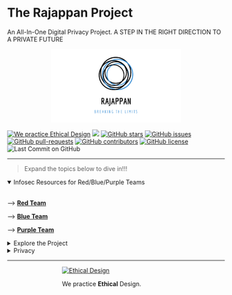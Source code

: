 # The Rajappan Project

An All-In-One Digital Privacy Project. A STEP IN THE RIGHT DIRECTION TO A PRIVATE FUTURE

<div style='display: block; width: 300px; margin-left: auto; margin-right: auto;'><img style='margin-left: auto; margin-right: auto; margin-bottom: 0; ' alt='Rajappan: Breaking the limits' src='docs/logo.png'></div>

<a href='https://ind.ie/ethical-design'><img style='margin-left: auto; margin-right: auto;' alt='We practice Ethical Design' src='https://img.shields.io/badge/Ethical_Design-_▲_❤_-blue.svg'></a>
![](https://visitor-badge.laobi.icu/badge?page_id=kaiiyer.rajappan)
[![GitHub stars](https://img.shields.io/github/stars/kaiiyer/rajappan)](https://github.com/kaiiyer/rajappan/stargazers)
[![GitHub issues](https://img.shields.io/github/issues/kaiiyer/rajappan.svg)](https://GitHub.com/kaiiyer/rajappan/issues/)
[![GitHub pull-requests](https://img.shields.io/github/issues-pr/kaiiyer/rajappan.svg)](https://GitHub.com/kaiiyer/rajappan/pull/)
[![GitHub contributors](https://img.shields.io/github/contributors/kaiiyer/rajappan.svg)](https://GitHub.com/kaiiyer/rajappan/graphs/contributors/)
[![GitHub license](https://img.shields.io/github/license/kaiiyer/rajappan)](https://github.com/kaiiyer/rajappan/blob/master/LICENSE)
![Last Commit on GitHub](https://img.shields.io/github/last-commit/kaiiyer/rajappan.svg)

---------

> Expand the topics below to dive in!!!

<details open>
<summary>Infosec Resources for Red/Blue/Purple Teams</summary>
<br>

--> [**Red Team**](infosec/RedTeam/README.md)

--> [**Blue Team**](infosec/BlueTeam/README.md)

--> [**Purple Team**](infosec/PurpleTeam/README.md)

</details>

<details>
<summary>Explore the Project</summary>
<br>

[Dive In](explore/README.md)

--> [**Cyber Starter Pack**](explore/starter-pack.md)

--> [**Security Books**](explore/books.md)

--> [**Cyber Careers**](explore/career.md)

--> [**Security Conferences and Podcasts**](explore/conf-pod.md)

--> [**Security YT Channels**](explore/video.md)

</details>



<details>
<summary>Privacy</summary>
<br>

--> [**Privacy Resources**](privacy/README.md)

</details>



---------

<div style='display: block; width: 250px; margin-left: auto; margin-right: auto;'><a href='https://ind.ie/ethical-design'><img style='margin-left: auto; margin-right: auto; margin-bottom: 0;' alt='Ethical Design' src='https://ind.ie/ethical-design/images/ethical-design-badge-tiny.svg'></a><p>We practice <strong>Ethical</strong> Design.</p></div>

